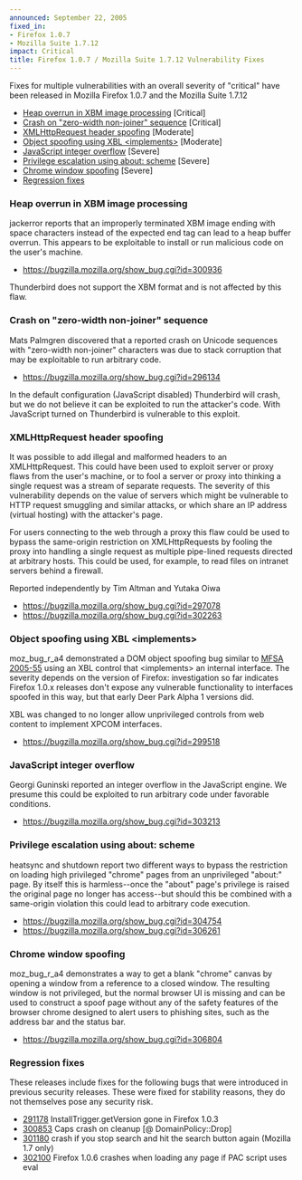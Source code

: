 ```yaml
---
announced: September 22, 2005
fixed_in:
- Firefox 1.0.7
- Mozilla Suite 1.7.12
impact: Critical
title: Firefox 1.0.7 / Mozilla Suite 1.7.12 Vulnerability Fixes
---
```


<p>Fixes for multiple vulnerabilities with an overall severity of "critical"
have been released in Mozilla Firefox 1.0.7 and the Mozilla Suite 1.7.12</p>

<ul>
  <li>
    <a href="#xbm">Heap overrun in XBM image processing</a>
    <span class="critical">[Critical]</span>
  </li>
  <li>
    <a href="#zero-width">Crash on "zero-width non-joiner" sequence</a>
    <span class="critical">[Critical]</span>
  </li>
  <li>
    <a href="#xmlhttp">XMLHttpRequest header spoofing</a>
    <span class="moderate">[Moderate]</span>
  </li>
  <li>
    <a href="#xblspoof">Object spoofing using XBL &lt;implements&gt;</a>
    <span class="moderate">[Moderate]</span>
  </li>
  <li>
    <a href="#js-int">JavaScript integer overflow</a>
    <span class="high">[Severe]</span>
  </li>
  <li>
    <a href="#about">Privilege escalation using about: scheme</a>
    <span class="high">[Severe]</span>
  </li>
  <li>
    <a href="#closedwin">Chrome window spoofing</a>
    <span class="high">[Severe]</span>
  </li>
  <li>
    <a href="#regressions">Regression fixes</a>
  </li>
</ul>

<h3 id="xbm">Heap overrun in XBM image processing</h3>

<p><span class="reporter">jackerror</span> reports that an 
improperly terminated XBM image ending with space characters 
instead of the expected end tag
can lead to a heap buffer overrun.
This appears to be exploitable to install or run
malicious code on the user's machine.</p>

<ul>
<li><a href="https://bugzilla.mozilla.org/show_bug.cgi?id=300936">
https://bugzilla.mozilla.org/show_bug.cgi?id=300936</a></li>
</ul>

<p>Thunderbird does not support the XBM format and is not affected
by this flaw.</p>

<h3 id="zero-width">Crash on "zero-width non-joiner" sequence</h3>

<p><span class="reporter">Mats Palmgren</span> discovered that a 
reported crash on Unicode sequences with "zero-width non-joiner" 
characters was due to stack corruption that may be exploitable 
to run arbitrary code.</p>

<ul>
<li><a href="https://bugzilla.mozilla.org/show_bug.cgi?id=296134">
https://bugzilla.mozilla.org/show_bug.cgi?id=296134</a></li>
</ul>

<p>In the default configuration (JavaScript disabled) Thunderbird
will crash, but we do not believe it can be exploited to run the
attacker's code. With JavaScript turned on Thunderbird is
vulnerable to this exploit.</p>

<h3 id="xmlhttp">XMLHttpRequest header spoofing</h3>

<p>It was possible to add illegal and malformed headers to
an XMLHttpRequest. This could have been used to exploit
server or proxy flaws from the user's machine, or to fool
a server or proxy into thinking a single request was
a stream of separate requests.
The severity of this vulnerability depends on the value of
servers which might be vulnerable to HTTP request smuggling and
similar attacks, or which share an IP address (virtual hosting)
with the attacker's page.</p>

<p>For users connecting to the web through a proxy this flaw
could be used to bypass the same-origin restriction on 
XMLHttpRequests by fooling the proxy into handling a single request
as multiple pipe-lined requests directed at arbitrary hosts.
This could be used, for example, to read files on intranet 
servers behind a firewall.</p>

<p>Reported independently by <span class="reporter">Tim Altman</span> and 
<span class="reporter">Yutaka Oiwa</span></p>

<ul>
<li><a href="https://bugzilla.mozilla.org/show_bug.cgi?id=297078">
https://bugzilla.mozilla.org/show_bug.cgi?id=297078</a></li>
<li><a href="https://bugzilla.mozilla.org/show_bug.cgi?id=302263">
https://bugzilla.mozilla.org/show_bug.cgi?id=302263</a></li>
</ul>

<h3 id="xblspoof">Object spoofing using XBL &lt;implements&gt;</h3>

<p><span class="reporter">moz_bug_r_a4</span> demonstrated a DOM 
object spoofing bug similar to
<a href="mfsa2005-55.html">MFSA 2005-55</a> using an XBL control
that &lt;implements&gt; an internal interface. The severity depends
on the version of Firefox: investigation so far indicates Firefox 1.0.x
releases don't expose any vulnerable functionality to interfaces
spoofed in this way, but that early Deer Park Alpha 1 versions did.</p>

<p>XBL was changed to no longer allow unprivileged controls from
web content to implement XPCOM interfaces.</p>

<ul>
<li><a href="https://bugzilla.mozilla.org/show_bug.cgi?id=299518">
https://bugzilla.mozilla.org/show_bug.cgi?id=299518</a></li>
</ul>

<h3 id="js-int">JavaScript integer overflow</h3>

<p><span class="reporter">Georgi Guninski</span> reported 
an integer overflow in the JavaScript engine. We presume 
this could be exploited to run arbitrary code under 
favorable conditions.</p>

<ul>
<li><a href="https://bugzilla.mozilla.org/show_bug.cgi?id=303213">
https://bugzilla.mozilla.org/show_bug.cgi?id=303213</a></li>
</ul>

<h3 id="about">Privilege escalation using about: scheme</h3>

<p><span class="reporter">heatsync</span> and 
<span class="reporter">shutdown</span> report two different ways
to bypass the restriction on loading high privileged "chrome"
pages from an unprivileged "about:" page. By itself this is
harmless--once the "about" page's privilege is raised the original
page no longer has access--but should this be combined with
a same-origin violation this could lead to arbitrary code
execution.</p>

<ul>
<li><a href="https://bugzilla.mozilla.org/show_bug.cgi?id=304754">
https://bugzilla.mozilla.org/show_bug.cgi?id=304754</a></li>
<li><a href="https://bugzilla.mozilla.org/show_bug.cgi?id=306261">
https://bugzilla.mozilla.org/show_bug.cgi?id=306261</a></li>
</ul>

<h3 id="closedwin">Chrome window spoofing</h3>

<p><span class="reporter">moz_bug_r_a4</span> demonstrates a way 
to get a blank "chrome" canvas by opening a window from a reference 
to a closed window. The resulting window is not privileged, but 
the normal browser UI is missing and can be used to construct a spoof 
page without any of the safety features of the browser chrome designed 
to alert users to phishing sites, such as the address bar and the 
status bar.</p>

<ul>
<li><a href="https://bugzilla.mozilla.org/show_bug.cgi?id=306804">
https://bugzilla.mozilla.org/show_bug.cgi?id=306804</a></li>
</ul>

<h3 id="regressions">Regression fixes</h3>

<p>These releases include fixes for the following bugs that were
introduced in previous security releases. These were fixed for
stability reasons, they do not themselves pose any security risk.</p>

<ul>
<li><a href="https://bugzilla.mozilla.org/show_bug.cgi?id=291178">291178</a>
InstallTrigger.getVersion gone in Firefox 1.0.3</li>

<li><a href="https://bugzilla.mozilla.org/show_bug.cgi?id=300853">300853</a>
Caps crash on cleanup [@ DomainPolicy::Drop]</li>

<li><a href="https://bugzilla.mozilla.org/show_bug.cgi?id=301180">301180</a>
crash if you stop search and hit the search button again (Mozilla 1.7 only)</li>

<li><a href="https://bugzilla.mozilla.org/show_bug.cgi?id=302100">302100</a>
Firefox 1.0.6 crashes when loading any page if PAC script uses eval</li>
</ul>



